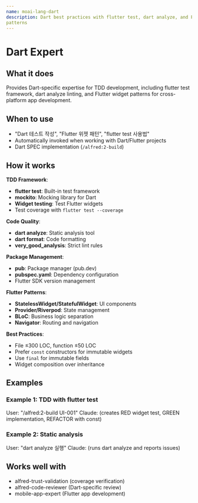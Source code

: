 ```yaml
---
name: moai-lang-dart
description: Dart best practices with flutter test, dart analyze, and Flutter widget
patterns
---
```


# Dart Expert

## What it does

Provides Dart-specific expertise for TDD development, including flutter test framework, dart analyze linting, and Flutter widget patterns for cross-platform app development.

## When to use

- "Dart 테스트 작성", "Flutter 위젯 패턴", "flutter test 사용법"
- Automatically invoked when working with Dart/Flutter projects
- Dart SPEC implementation (`/alfred:2-build`)

## How it works

**TDD Framework**:
- **flutter test**: Built-in test framework
- **mockito**: Mocking library for Dart
- **Widget testing**: Test Flutter widgets
- Test coverage with `flutter test --coverage`

**Code Quality**:
- **dart analyze**: Static analysis tool
- **dart format**: Code formatting
- **very_good_analysis**: Strict lint rules

**Package Management**:
- **pub**: Package manager (pub.dev)
- **pubspec.yaml**: Dependency configuration
- Flutter SDK version management

**Flutter Patterns**:
- **StatelessWidget/StatefulWidget**: UI components
- **Provider/Riverpod**: State management
- **BLoC**: Business logic separation
- **Navigator**: Routing and navigation

**Best Practices**:
- File ≤300 LOC, function ≤50 LOC
- Prefer `const` constructors for immutable widgets
- Use `final` for immutable fields
- Widget composition over inheritance

## Examples

### Example 1: TDD with flutter test
User: "/alfred:2-build UI-001"
Claude: (creates RED widget test, GREEN implementation, REFACTOR with const)

### Example 2: Static analysis
User: "dart analyze 실행"
Claude: (runs dart analyze and reports issues)

## Works well with

- alfred-trust-validation (coverage verification)
- alfred-code-reviewer (Dart-specific review)
- mobile-app-expert (Flutter app development)

